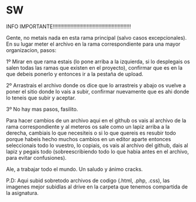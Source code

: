 # SW

INFO IMPORTANTE!!!!!!!!!!!!!!!!!!!!!!!!!!!!!!!!!!!!!!!!!!!!!!!!!!!!!

Gente, no metais nada en esta rama principal (salvo casos excepcionales).
En su lugar meter el archivo en la rama correspondiente para una mayor organizacion, pasos:

1º Mirar en que rama estais (lo pone arriba a la izquierda, si lo desplegais os salen todas las ramas que existen en el proyecto), 
   confirmar que es en la que debeis ponerlo y entonces ir a la pestaña de upload.

2º Arrastrais el archivo donde os dice que lo arrastreis y abajo os vuelve a poner el sitio donde lo vais a subir,
   confirmar nuevamente que es ahi donde lo teneis que subir y aceptar. 

3º No hay mas pasos, fasilito.

Para hacer cambios de un archivo aqui en el github os vais al archivo de la rama correspondiente y al meteros os sale como un lapiz arriba a la derecha,
cambiais lo que necesiteis o si lo que quereis es resubir todo porque habeis hecho muchos cambios en un editor aparte entonces seleccionais todo lo vuestro, lo copiais,
os vais al archivo del github, dais al lapiz y pegais todo (sobreescribiendo todo lo que habia antes en el archivo, para evitar confusiones).

Ale, a trabajar todo el mundo. Un saludo y ánimo cracks.

P.D: Aqui subid sobretodo archivos de codigo (.html, .php, .css), las imagenes mejor subidlas al drive en la carpeta que tenemos compartida de la asignatura.
